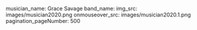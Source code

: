 musician_name: Grace Savage
band_name: 
img_src: images/musician2020.png
onmouseover_src: images/musician2020.1.png
pagination_pageNumber: 500